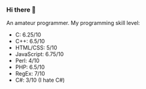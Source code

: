### Hi there 👋

<!--
**hth4nh/hth4nh** is a ✨ _special_ ✨ repository because its `README.md` (this file) appears on your GitHub profile.

Here are some ideas to get you started:

- 🔭 I’m currently working on ...
- 🌱 I’m currently learning ...
- 👯 I’m looking to collaborate on ...
- 🤔 I’m looking for help with ...
- 💬 Ask me about ...
- 📫 How to reach me: ...
- 😄 Pronouns: ...
- ⚡ Fun fact: ...
-->
An amateur programmer.
My programming skill level:
 - C: 6.25/10
 - C++: 6.5/10
 - HTML/CSS: 5/10
 - JavaScript: 6.75/10
 - Perl: 4/10
 - PHP: 6.5/10
 - RegEx: 7/10
 - C#: 3/10 (I hate C#)
